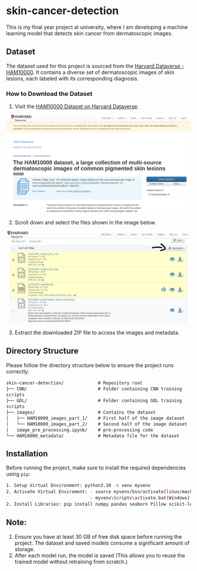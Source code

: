 # skin-cancer-detection

This is my final year project at university, where I am developing a machine learning model that detects skin cancer from dermatoscopic images.

## Dataset

The dataset used for this project is sourced from the [Harvard Dataverse - HAM10000](https://dataverse.harvard.edu/dataset.xhtml?persistentId=doi:10.7910/DVN/DBW86T). It contains a diverse set of dermatoscopic images of skin lesions, each labeled with its corresponding diagnosis.

### How to Download the Dataset

1. Visit the [HAM10000 Dataset on Harvard Dataverse](https://dataverse.harvard.edu/dataset.xhtml?persistentId=doi:10.7910/DVN/DBW86T).
 
![ScreenShot](https://raw.githubusercontent.com/SajedHamdan09/skin-cancer-detection/main/setup-images/image-1.png)


2. Scroll down and select the files shown in the image below.

![ScreenShot](https://raw.githubusercontent.com/SajedHamdan09/skin-cancer-detection/main/setup-images/image-2.jpeg)


3. Extract the downloaded ZIP file to access the images and metadata.

## Directory Structure

Please follow the directory structure below to ensure the project runs correctly:

```text
skin-cancer-detection/             # Repository root
├── CNN/                           # Folder containing CNN training scripts
├── GDL/                           # Folder containing GDL training scripts
├── images/                        # Contains the dataset
│   ├── HAM10000_images_part_1/    # First half of the image dataset
│   └── HAM10000_images_part_2/    # Second half of the image dataset
|   image_pre_processing.ipynb/    # pre-processing code
└── HAM10000_metadata/             # Metadata file for the dataset
```

## Installation

Before running the project, make sure to install the required dependencies using `pip`:

```bash
1. Setup Virtual Environment: python3.10 -m venv myvenv
2. Activate Virtual Enviroment: - source myvenv/bin/activate(linux/macOS)
                                - myvenv\Scripts\activate.bat(Windows)
2. Install Libraries: pip install numpy pandas seaborn Pillow scikit-learn scikit-image tqdm matplotlib tensorflow imageio torch
```

## Note:

1. Ensure you have at least 30 GB of free disk space before running the project. The dataset and saved models consume a significant amount of storage.
2. After each model run, the model is saved (This allows you to reuse the trained model without retraining from scratch.)


